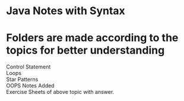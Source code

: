 # Java Notes with Syntax 
# Folders are made according to the topics for better understanding

Control Statement  
Loops  <br>
Star Patterns <br>
OOPS Notes Added <br>
Exercise Sheets of above topic with answer.
